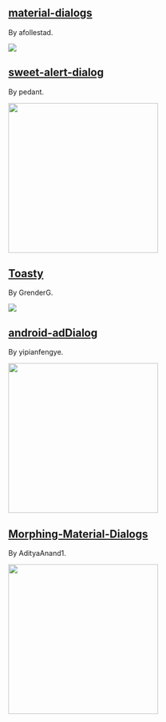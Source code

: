
## [material-dialogs](https://github.com/afollestad/material-dialogs)

By afollestad.

![](https://raw.githubusercontent.com/afollestad/material-dialogs/master/art/readmeshowcase.png)

## [sweet-alert-dialog](https://github.com/pedant/sweet-alert-dialog)

By pedant.

<img src="https://github.com/pedant/sweet-alert-dialog/raw/master/change_type.gif" height="300"/>

## [Toasty](https://github.com/GrenderG/Toasty)

By GrenderG.

<img src="https://raw.githubusercontent.com/GrenderG/Toasty/master/art/collage.png"/>

## [android-adDialog](https://github.com/yipianfengye/android-adDialog)

By yipianfengye.

<img src="https://github.com/yipianfengye/android-adDialog/raw/master/images/ezgif.com-video-to-gif1.gif" height="300"/>

## [Morphing-Material-Dialogs](https://github.com/AdityaAnand1/Morphing-Material-Dialogs)

By AdityaAnand1.

<img src="https://github.com/AdityaAnand1/Morphing-Material-Dialogs/raw/master/screenies/1.gif" height="300"/>



